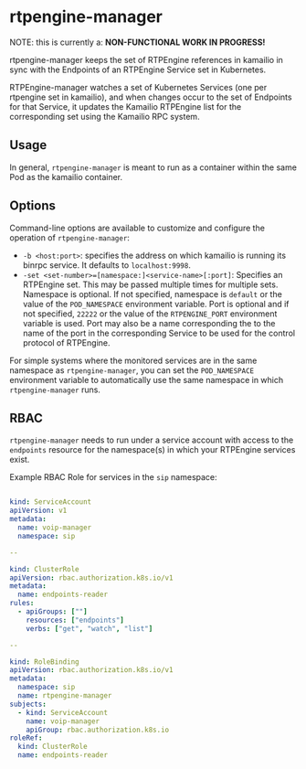 # rtpengine-manager

NOTE:  this is currently a:
  **NON-FUNCTIONAL WORK IN PROGRESS!**

rtpengine-manager keeps the set of RTPEngine references in kamailio in sync with
the Endpoints of an RTPEngine Service set in Kubernetes.

RTPEngine-manager watches a set of Kubernetes Services (one per rtpengine set in
kamailio), and when changes occur to the set of Endpoints for that Service, it
updates the Kamailio RTPEngine list for the corresponding set using the Kamailio
RPC system.

## Usage

In general, `rtpengine-manager` is meant to run as a container within the same Pod as
the kamailio container.

## Options

Command-line options are available to customize and configure the operation of
`rtpengine-manager`:

- `-b <host:port>`: specifies the address on which kamailio is running its binrpc service.  It defaults to `localhost:9998`.
- `-set <set-number>=[namespace:]<service-name>[:port]`: Specifies an RTPEngine set.  This may be passed multiple times for multiple sets.  Namespace is optional.  If not specified, namespace is `default` or the value of the `POD_NAMESPACE` environment variable.  Port is optional and if not specified, `22222` or the value of the `RTPENGINE_PORT` environment variable is used.  Port may also be a name corresponding the to the name of the port in the corresponding Service to be used for the control protocol of RTPEngine.

For simple systems where the monitored services are in the same namespace as
`rtpengine-manager`, you can set the `POD_NAMESPACE` environment variable to
automatically use the same namespace in which `rtpengine-manager` runs.

## RBAC

`rtpengine-manager` needs to run under a service account with access to the `endpoints` resource
for the namespace(s) in which your RTPEngine services exist.

Example RBAC Role for services in the `sip` namespace:

```yaml

kind: ServiceAccount
apiVersion: v1
metadata:
  name: voip-manager
  namespace: sip

--

kind: ClusterRole
apiVersion: rbac.authorization.k8s.io/v1
metadata:
  name: endpoints-reader
rules:
  - apiGroups: [""]
    resources: ["endpoints"]
    verbs: ["get", "watch", "list"]

--

kind: RoleBinding
apiVersion: rbac.authorization.k8s.io/v1
metadata:
  namespace: sip
  name: rtpengine-manager
subjects:
  - kind: ServiceAccount
    name: voip-manager
    apiGroup: rbac.authorization.k8s.io
roleRef:
  kind: ClusterRole
  name: endpoints-reader
```


